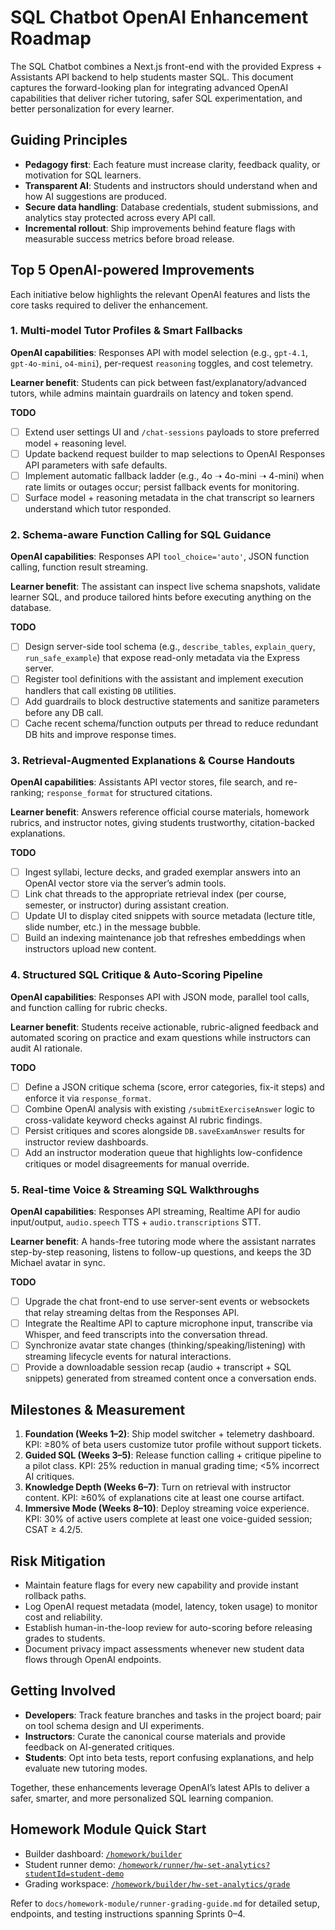 # SQL Chatbot OpenAI Enhancement Roadmap

The SQL Chatbot combines a Next.js front-end with the provided Express + Assistants API backend to help students master SQL. This document captures the forward-looking plan for integrating advanced OpenAI capabilities that deliver richer tutoring, safer SQL experimentation, and better personalization for every learner.

## Guiding Principles
- **Pedagogy first**: Each feature must increase clarity, feedback quality, or motivation for SQL learners.
- **Transparent AI**: Students and instructors should understand when and how AI suggestions are produced.
- **Secure data handling**: Database credentials, student submissions, and analytics stay protected across every API call.
- **Incremental rollout**: Ship improvements behind feature flags with measurable success metrics before broad release.

## Top 5 OpenAI-powered Improvements
Each initiative below highlights the relevant OpenAI features and lists the core tasks required to deliver the enhancement.

### 1. Multi-model Tutor Profiles & Smart Fallbacks
**OpenAI capabilities**: Responses API with model selection (e.g., `gpt-4.1`, `gpt-4o-mini`, `o4-mini`), per-request `reasoning` toggles, and cost telemetry.

**Learner benefit**: Students can pick between fast/explanatory/advanced tutors, while admins maintain guardrails on latency and token spend.

**TODO**
- [ ] Extend user settings UI and `/chat-sessions` payloads to store preferred model + reasoning level.
- [ ] Update backend request builder to map selections to OpenAI Responses API parameters with safe defaults.
- [ ] Implement automatic fallback ladder (e.g., 4o ➝ 4o-mini ➝ 4-mini) when rate limits or outages occur; persist fallback events for monitoring.
- [ ] Surface model + reasoning metadata in the chat transcript so learners understand which tutor responded.

### 2. Schema-aware Function Calling for SQL Guidance
**OpenAI capabilities**: Responses API `tool_choice='auto'`, JSON function calling, function result streaming.

**Learner benefit**: The assistant can inspect live schema snapshots, validate learner SQL, and produce tailored hints before executing anything on the database.

**TODO**
- [ ] Design server-side tool schema (e.g., `describe_tables`, `explain_query`, `run_safe_example`) that expose read-only metadata via the Express server.
- [ ] Register tool definitions with the assistant and implement execution handlers that call existing `DB` utilities.
- [ ] Add guardrails to block destructive statements and sanitize parameters before any DB call.
- [ ] Cache recent schema/function outputs per thread to reduce redundant DB hits and improve response times.

### 3. Retrieval-Augmented Explanations & Course Handouts
**OpenAI capabilities**: Assistants API vector stores, file search, and re-ranking; `response_format` for structured citations.

**Learner benefit**: Answers reference official course materials, homework rubrics, and instructor notes, giving students trustworthy, citation-backed explanations.

**TODO**
- [ ] Ingest syllabi, lecture decks, and graded exemplar answers into an OpenAI vector store via the server’s admin tools.
- [ ] Link chat threads to the appropriate retrieval index (per course, semester, or instructor) during assistant creation.
- [ ] Update UI to display cited snippets with source metadata (lecture title, slide number, etc.) in the message bubble.
- [ ] Build an indexing maintenance job that refreshes embeddings when instructors upload new content.

### 4. Structured SQL Critique & Auto-Scoring Pipeline
**OpenAI capabilities**: Responses API with JSON mode, parallel tool calls, and function calling for rubric checks.

**Learner benefit**: Students receive actionable, rubric-aligned feedback and automated scoring on practice and exam questions while instructors can audit AI rationale.

**TODO**
- [ ] Define a JSON critique schema (score, error categories, fix-it steps) and enforce it via `response_format`.
- [ ] Combine OpenAI analysis with existing `/submitExerciseAnswer` logic to cross-validate keyword checks against AI rubric findings.
- [ ] Persist critiques and scores alongside `DB.saveExamAnswer` results for instructor review dashboards.
- [ ] Add an instructor moderation queue that highlights low-confidence critiques or model disagreements for manual override.

### 5. Real-time Voice & Streaming SQL Walkthroughs
**OpenAI capabilities**: Responses API streaming, Realtime API for audio input/output, `audio.speech` TTS + `audio.transcriptions` STT.

**Learner benefit**: A hands-free tutoring mode where the assistant narrates step-by-step reasoning, listens to follow-up questions, and keeps the 3D Michael avatar in sync.

**TODO**
- [ ] Upgrade the chat front-end to use server-sent events or websockets that relay streaming deltas from the Responses API.
- [ ] Integrate the Realtime API to capture microphone input, transcribe via Whisper, and feed transcripts into the conversation thread.
- [ ] Synchronize avatar state changes (thinking/speaking/listening) with streaming lifecycle events for natural interactions.
- [ ] Provide a downloadable session recap (audio + transcript + SQL snippets) generated from streamed content once a conversation ends.

## Milestones & Measurement
1. **Foundation (Weeks 1–2)**: Ship model switcher + telemetry dashboard. KPI: ≥80% of beta users customize tutor profile without support tickets.
2. **Guided SQL (Weeks 3–5)**: Release function calling + critique pipeline to a pilot class. KPI: 25% reduction in manual grading time; <5% incorrect AI critiques.
3. **Knowledge Depth (Weeks 6–7)**: Turn on retrieval with instructor content. KPI: ≥60% of explanations cite at least one course artifact.
4. **Immersive Mode (Weeks 8–10)**: Deploy streaming voice experience. KPI: 30% of active users complete at least one voice-guided session; CSAT ≥ 4.2/5.

## Risk Mitigation
- Maintain feature flags for every new capability and provide instant rollback paths.
- Log OpenAI request metadata (model, latency, token usage) to monitor cost and reliability.
- Establish human-in-the-loop review for auto-scoring before releasing grades to students.
- Document privacy impact assessments whenever new student data flows through OpenAI endpoints.

## Getting Involved
- **Developers**: Track feature branches and tasks in the project board; pair on tool schema design and UI experiments.
- **Instructors**: Curate the canonical course materials and provide feedback on AI-generated critiques.
- **Students**: Opt into beta tests, report confusing explanations, and help evaluate new tutoring modes.

Together, these enhancements leverage OpenAI’s latest APIs to deliver a safer, smarter, and more personalized SQL learning companion.

## Homework Module Quick Start

- Builder dashboard: [`/homework/builder`](http://localhost:3000/homework/builder)
- Student runner demo: [`/homework/runner/hw-set-analytics?studentId=student-demo`](http://localhost:3000/homework/runner/hw-set-analytics?studentId=student-demo)
- Grading workspace: [`/homework/builder/hw-set-analytics/grade`](http://localhost:3000/homework/builder/hw-set-analytics/grade)

Refer to `docs/homework-module/runner-grading-guide.md` for detailed setup, endpoints, and testing instructions spanning Sprints 0–4.

